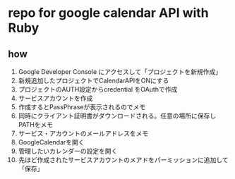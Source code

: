 # repo for google calendar API  with Ruby

## how

1. Google Developer Console にアクセスして「プロジェクトを新規作成」
2. 新規追加したプロジェクトでCalendarAPIをONにする
3. プロジェクトのAUTH設定からcredential をOAuthで作成
4. サービスアカウントを作成
5. 作成するとPassPhraseが表示されるのでメモ
6. 同時にクライアント証明書がダウンロードされる。任意の場所に保存しPATHをメモ
7. サービス・アカウントのメールアドレスをメモ
8. GoogleCalendarを開く
9. 管理したいカレンダーの設定を開く
10. 先ほど作成されたサービスアカウントのメアドをパーミッションに追加して「保存」
